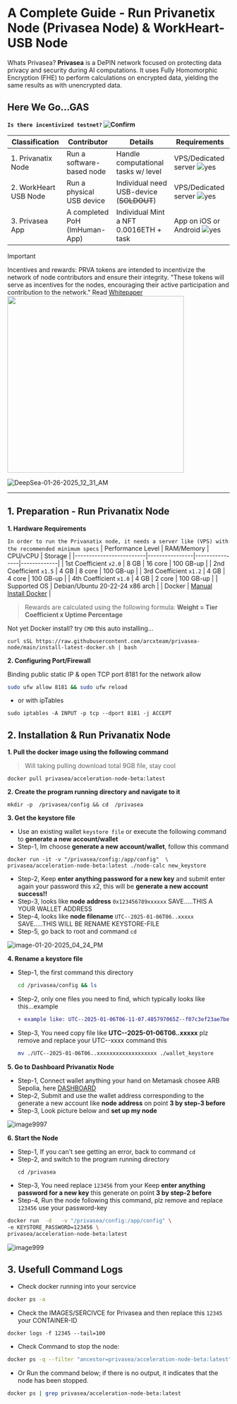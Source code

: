 # A Complete Guide - Run Privanetix Node (Privasea Node) & WorkHeart-USB Node

Whats Privasea? **Privasea** is a DePIN network focused on protecting data privacy and security during AI computations. It uses Fully Homomorphic Encryption (FHE) to perform calculations on encrypted data, yielding the same results as with unencrypted data.

## Here We Go...GAS 
**`Is there incentivized testnet?` ![Confirm](https://img.shields.io/badge/confirm-yes-brightgreen)**

| Classification                   | Contributor                    | Details                              | Requirements                  |
|----------------------------------|--------------------------------|--------------------------------------|-------------------------------|
| 1. Privanatix Node               | Run a software-based node      | Handle computational tasks w/ level      | VPS/Dedicated server ![yes](https://img.shields.io/badge/yes-brightgreen)  |
| 2. WorkHeart USB Node            | Run a physical USB device      | Individual need USB-device (~~SOLDOUT~~) | VPS/Dedicated server ![yes](https://img.shields.io/badge/yes-brightgreen)  |
| 3. Privasea App                  | A completed PoH (ImHuman-App)  | Individual Mint a NFT 0.0016ETH + task   | App on iOS or Android ![yes](https://img.shields.io/badge/yes-brightgreen) |

> [!IMPORTANT]
> Incentives and rewards: PRVA tokens are intended to incentivize the network of node contributors and ensure their integrity. "These tokens will serve as incentives for the nodes, encouraging their active participation and contribution to the network." Read [Whitepaper](https://privasea.ai/whitepaper)
> <img src="https://github.com/user-attachments/assets/8dd49f17-867a-40f2-a6da-aa9ce564db74" width="400"> 

![DeepSea-01-26-2025_12_31_AM](https://github.com/user-attachments/assets/81a4ff84-a89f-4ef9-99cc-078bfde7bdee)

---

## 1. Preparation - Run Privanatix Node
**1. Hardware Requirements**

`In order to run the Privanatix node, it needs a server like (VPS) with the recommended minimum specs`
| Performance Level       | RAM/Memory     | CPU/vCPU       | Storage     |
|-------------------------|----------------|----------------|-------------|
| 1st Coefficient `x2.0`  | 8 GB           | 16 core        | 100 GB-up   | 
| 2nd Coefficient `x1.5`  | 4 GB           | 8 core         | 100 GB-up   |
| 3rd Coefficient `x1.2`  | 4 GB           | 4 core         | 100 GB-up   | 
| 4th Coefficient `x1.0`  | 4 GB           | 2 core         | 100 GB-up   | 
| Supported OS            | Debian/Ubuntu 20-22-24 x86 arch |
| Docker                  | [Manual Install Docker](https://docs.docker.com/engine/install/ubuntu/#install-using-the-repository) |

> Rewards are calculated using the following formula: **Weight = Tier Coefficient x Uptime Percentage**

Not yet Docker install? try `CMD` this auto installing...
```
curl sSL https://raw.githubusercontent.com/arcxteam/privasea-node/main/install-latest-docker.sh | bash
```
**2. Configuring Port/Firewall**

Binding public static IP & open TCP port 8181 for the network allow

```bash
sudo ufw allow 8181 && sudo ufw reload
```
- or with ipTables
```
sudo iptables -A INPUT -p tcp --dport 8181 -j ACCEPT
```

## 2. Installation & Run Privanatix Node

**1. Pull the docker image using the following command**

> Will taking pulling download total 9GB file, stay cool

```
docker pull privasea/acceleration-node-beta:latest
```
**2. Create the program running directory and navigate to it**

```
mkdir -p  /privasea/config && cd  /privasea
```
**3. Get the keystore file**

- Use an existing wallet `keystore file` or execute the following command to **generate a new account/wallet**
- Step-1, Im choose **generate a new account/wallet**, follow this command

```
docker run -it -v "/privasea/config:/app/config"  \
privasea/acceleration-node-beta:latest ./node-calc new_keystore
```
- Step-2, Keep **enter anything password for a new key** and submit enter again your password this x2, this will be **generate a new account success!!**
- Step-3, looks like **node address** `0x123456789xxxxxx` SAVE.....THIS A YOUR WALLET ADDRESS
- Step-4, looks like **node filename** `UTC--2025-01-06T06..xxxxx` SAVE.....THIS WILL BE RENAME KEYSTORE-FILE
- Step-5, go back to root and command `cd`

![image-01-20-2025_04_24_PM](https://github.com/user-attachments/assets/25cce29b-8b93-4bc5-a06d-5089b0ca8e8b)

**4. Rename a keystore file**

- Step-1, the first command this directory
  ```bash
  cd /privasea/config && ls
  ```
- Step-2, only one files you need to find, which typically looks like this...example
  ```diff
  + example like: UTC--2025-01-06T06-11-07.485797065Z--f07c3ef23ae7beb8cd8ba5ff546e35fd4b332b34
  ```
- Step-3, You need copy file like **UTC--2025-01-06T06..xxxxx** plz remove and replace your UTC--xxxx command this
     ```bash
     mv ./UTC--2025-01-06T06..xxxxxxxxxxxxxxxxxxx ./wallet_keystore
     ```

**5. Go to Dashboard Privanatix Node**

- Step-1, Connect wallet anything your hand on Metamask chosee ARB Sepolia, here [DASHBOARD](https://deepsea-beta.privasea.ai/privanetixNode)
- Step-2, Submit and use the wallet address corresponding to the generate a new account like **node address** on point **3 by step-3 before**
- Step-3, Look picture below and **set up my node**

![image9997](https://github.com/user-attachments/assets/80f07287-7b89-461b-ac73-6ef5eb60eb45)

**6. Start the Node**

- Step-1, If you can't see getting an error, back to command `cd`
- Step-2, and switch to the program running directory
  ```
  cd /privasea
  ```
- Step-3, You need replace `123456` from your Keep **enter anything password for a new key** this generate on point **3 by step-2 before**
- Step-4, Run the node following this command, plz remove and replace `123456` use your password-key
```bash
docker run  -d   -v "/privasea/config:/app/config" \
-e KEYSTORE_PASSWORD=123456 \
privasea/acceleration-node-beta:latest
```

![image999](https://github.com/user-attachments/assets/b9af68c1-c7b0-42ba-99ed-c7e155d6764e)

## 3. Usefull Command Logs

- Check docker running into your sercvice
```bash
docker ps -a
```

- Check the IMAGES/SERCIVCE for Privasea and then replace this `12345` your CONTAINER-ID
```
docker logs -f 12345 --tail=100
```

- Check Command to stop the node:
```bash
docker ps -q --filter "ancestor=privasea/acceleration-node-beta:latest" | xargs --no-run-if-empty docker stop
```
- Or Run the command below; if there is no output, it indicates that the node has been stopped.
```bash
docker ps | grep privasea/acceleration-node-beta:latest
```
